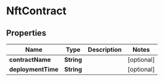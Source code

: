 # NftContract

## Properties
Name | Type | Description | Notes
------------ | ------------- | ------------- | -------------
**contractName** | **String** |  |  [optional]
**deploymentTime** | **String** |  |  [optional]
